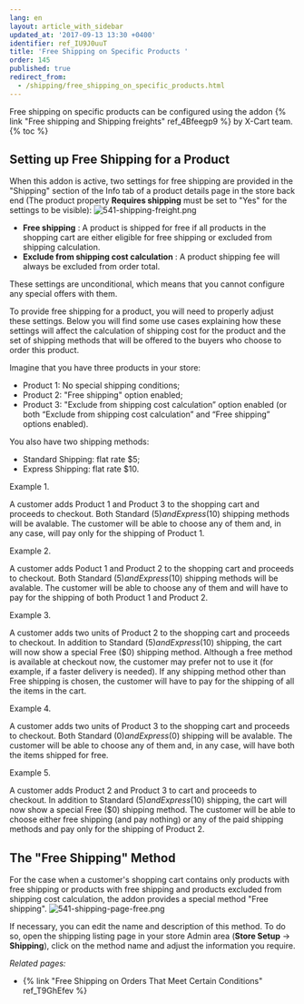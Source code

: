 ```yaml
---
lang: en
layout: article_with_sidebar
updated_at: '2017-09-13 13:30 +0400'
identifier: ref_IU9J0uuT
title: 'Free Shipping on Specific Products '
order: 145
published: true
redirect_from:
  - /shipping/free_shipping_on_specific_products.html
---
```

Free shipping on specific products can be configured using the addon {% link "Free shipping and Shipping freights" ref_4Bfeegp9 %} by X-Cart team. 
{% toc %}

## Setting up Free Shipping for a Product
When this addon is active, two settings for free shipping are provided in the "Shipping" section of the Info tab of a product details page in the store back end (The product property **Requires shipping** must be set to "Yes" for the settings to be visible):
  ![541-shipping-freight.png]({{site.baseurl}}/attachments/ref_IU9J0uuT/541-shipping-freight.png)

  * **Free shipping** : A product is shipped for free if all products in the shopping cart are either eligible for free shipping or excluded from shipping calculation.
  * **Exclude from shipping cost calculation** : A product shipping fee will always be excluded from order total.  
  
These settings are unconditional, which means that you cannot configure any special offers with them.

To provide free shipping for a product, you will need to properly adjust these settings. Below you will find some use cases explaining how these settings will affect the calculation of shipping cost for the product and the set of shipping methods that will be offered to the buyers who choose to order this product. 

Imagine that you have three products in your store:

  * Product 1: No special shipping conditions; 
  * Product 2: "Free shipping" option enabled;
  * Product 3: "Exclude from shipping cost calculation” option enabled (or both “Exclude from shipping cost calculation” and “Free shipping” options enabled).

You also have two shipping methods:
  * Standard Shipping: flat rate $5;
  * Express Shipping: flat rate $10.

Example 1.

A customer adds Product 1 and Product 3 to the shopping cart and proceeds to checkout. Both Standard ($5) and Express ($10) shipping methods will be avalable. The customer will be able to choose any of them and, in any case, will pay only for the shipping of Product 1.

Example 2.

A customer adds Poduct 1 and Product 2 to the shopping cart and proceeds to checkout. Both Standard ($5) and Express ($10) shipping methods will be avalable. The customer will be able to choose any of them and will have to pay for the shipping of both Product 1 and Product 2.

Example 3.

A customer adds two units of Product 2 to the shopping cart and proceeds to checkout. In addition to Standard ($5) and Express ($10) shipping, the cart will now show a special Free ($0) shipping method. Although a free method is available at checkout now, the customer may prefer not to use it (for example, if a faster delivery is needed). If any shipping method other than Free shipping is chosen, the customer will have to pay for the shipping of all the items in the cart.

Example 4.

A customer adds two units of Product 3 to the shopping cart and proceeds to checkout. Both Standard ($0) and Express ($0) shipping will be avalable. The customer will be able to choose any of them and, in any case, will have both the items shipped for free.

Example 5.

A customer adds Product 2 and Product 3 to cart and proceeds to checkout. In addition to Standard ($5) and Express ($10) shipping, the cart will now show a special Free ($0) shipping method. The customer will be able to choose either free shipping (and pay nothing) or any of the paid shipping methods and pay only for the shipping of Product 2.

## The "Free Shipping" Method
For the case when a customer's shopping cart contains only products with free shipping or products with free shipping and products excluded from shipping cost calculation, the addon provides a special method "Free shipping".
![541-shipping-page-free.png]({{site.baseurl}}/attachments/ref_IU9J0uuT/541-shipping-page-free.png)

If necessary, you can edit the name and description of this method. To do so, open the shipping listing page in your store Admin area (**Store Setup** -> **Shipping**), click on the method name and adjust the information you require.

_Related pages:_

   * {% link "Free Shipping on Orders That Meet Certain Conditions" ref_T9GhEfev %}
